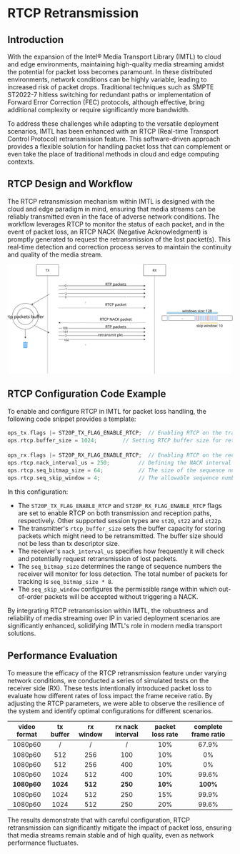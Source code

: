 # RTCP Retransmission

## Introduction

With the expansion of the Intel® Media Transport Library (IMTL) to cloud and edge environments, maintaining high-quality media streaming amidst the potential for packet loss becomes paramount.
In these distributed environments, network conditions can be highly variable, leading to increased risk of packet drops.
Traditional techniques such as SMPTE ST2022-7 hitless switching for redundant paths or implementation of Forward Error Correction (FEC) protocols, although effective, bring additional complexity or require significantly more bandwidth.

To address these challenges while adapting to the versatile deployment scenarios, IMTL has been enhanced with an RTCP (Real-time Transport Control Protocol) retransmission feature.
This software-driven approach provides a flexible solution for handling packet loss that can complement or even take the place of traditional methods in cloud and edge computing contexts.

## RTCP Design and Workflow

The RTCP retransmission mechanism within IMTL is designed with the cloud and edge paradigm in mind, ensuring that media streams can be reliably transmitted even in the face of adverse network conditions.
The workflow leverages RTCP to monitor the status of each packet, and in the event of packet loss, an RTCP NACK (Negative Acknowledgment) is promptly generated to request the retransmission of the lost packet(s).
This real-time detection and correction process serves to maintain the continuity and quality of the media stream.

![RTCP Retransmission](png/rtcp.svg)

## RTCP Configuration Code Example

To enable and configure RTCP in IMTL for packet loss handling, the following code snippet provides a template:

```cpp
ops_tx.flags |= ST20P_TX_FLAG_ENABLE_RTCP;  // Enabling RTCP on the transmitter side
ops.rtcp.buffer_size = 1024;        // Setting RTCP buffer size for retransmission

ops_rx.flags |= ST20P_RX_FLAG_ENABLE_RTCP;  // Enabling RTCP on the receiver side
ops.rtcp.nack_interval_us = 250;         // Defining the NACK interval for loss detection (in microseconds)
ops.rtcp.seq_bitmap_size = 64;           // The size of the sequence number bitmap for tracking packet loss
ops.rtcp.seq_skip_window = 4;            // The allowable sequence number skip window
```

In this configuration:

- The `ST20P_TX_FLAG_ENABLE_RTCP` and `ST20P_RX_FLAG_ENABLE_RTCP` flags are set to enable RTCP on both transmission and reception paths, respectively. Other supported session types are `st20`, `st22` and `st22p`.
- The transmitter's `rtcp_buffer_size` sets the buffer capacity for storing packets which might need to be retransmitted. The buffer size should not be less than tx descriptor size.
- The receiver's `nack_interval_us` specifies how frequently it will check and potentially request retransmission of lost packets.
- The `seq_bitmap_size` determines the range of sequence numbers the receiver will monitor for loss detection. The total number of packets for tracking is `seq_bitmap_size * 8`.
- The `seq_skip_window` configures the permissible range within which out-of-order packets will be accepted without triggering a NACK.

By integrating RTCP retransmission within IMTL, the robustness and reliability of media streaming over IP in varied deployment scenarios are significantly enhanced, solidifying IMTL's role in modern media transport solutions.

## Performance Evaluation

To measure the efficacy of the RTCP retransmission feature under varying network conditions, we conducted a series of simulated tests on the receiver side (RX).
These tests intentionally introduced packet loss to evaluate how different rates of loss impact the frame receive ratio.
By adjusting the RTCP parameters, we were able to observe the resilience of the system and identify optimal configurations for different scenarios.

| video format | tx buffer | rx window | rx nack interval | packet loss rate | complete frame ratio |
| :----: | :----: | :----: | :----: | :----: | :----: |
| 1080p60 | / | / | / | 10% | 67.9% |
| 1080p60 | 512 | 256 | 100 | 10% | 0% |
| 1080p60 | 512 | 256 | 400 | 10% | 0% |
| 1080p60 | 1024 | 512 | 400 | 10% | 99.6% |
| **1080p60** | **1024** | **512** | **250** | **10%** | **100%** |
| 1080p60 | 1024 | 512 | 250 | 15% | 99.9% |
| 1080p60 | 1024 | 512 | 250 | 20% | 99.6% |

The results demonstrate that with careful configuration, RTCP retransmission can significantly mitigate the impact of packet loss, ensuring that media streams remain stable and of high quality, even as network performance fluctuates.
